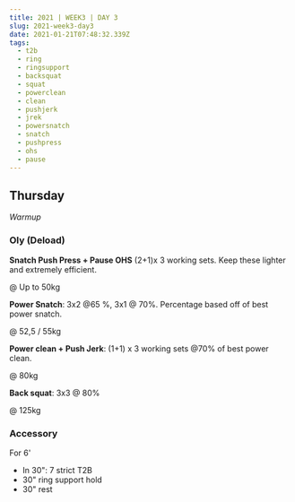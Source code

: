 ```yaml
---
title: 2021 | WEEK3 | DAY 3
slug: 2021-week3-day3
date: 2021-01-21T07:48:32.339Z
tags:
  - t2b
  - ring
  - ringsupport
  - backsquat
  - squat
  - powerclean
  - clean
  - pushjerk
  - jrek
  - powersnatch
  - snatch
  - pushpress
  - ohs
  - pause
---
```

## Thursday

*Warmup*

### Oly (Deload)

**Snatch Push Press + Pause OHS** (2+1)x 3 working sets. Keep these lighter and extremely efficient.

@ Up to 50kg

**Power Snatch**: 3x2 @65 %, 3x1 @ 70%. Percentage based off of best power snatch.

@ 52,5 / 55kg

**Power clean + Push Jerk**: (1+1) x 3 working sets @70% of best power clean.

@ 80kg

**Back squat**: 3x3 @ 80%

@ 125kg

### Accessory

For 6'

* In 30": 7 strict T2B
* 30" ring support hold
* 30" rest